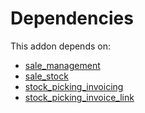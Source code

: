 # Dependencies

This addon depends on:

- [sale_management](https://github.com/bringout/oca-ocb-sale/tree/9c47621e05c4317db98aaea61473df9add3d66b6/odoo-bringout-oca-ocb-sale_management)
- [sale_stock](https://github.com/bringout/oca-ocb-sale/tree/9c47621e05c4317db98aaea61473df9add3d66b6/odoo-bringout-oca-ocb-sale_stock)
- [stock_picking_invoicing](https://github.com/bringout/oca-financial)
- [stock_picking_invoice_link](https://github.com/bringout/oca-workflow-process)
